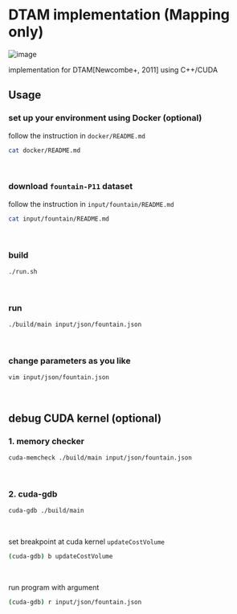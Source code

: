 # DTAM implementation (Mapping only)

![image](https://user-images.githubusercontent.com/51239551/150547085-6b7eb87d-8c34-4c25-9585-48c8c7297d31.png)

implementation for DTAM[Newcombe+, 2011] using C++/CUDA

## Usage

### set up your environment using Docker (optional)
follow the instruction in `docker/README.md`
```bash
cat docker/README.md
```
<br>

### download `fountain-P11` dataset
follow the instruction in `input/fountain/README.md`
```bash
cat input/fountain/README.md
```
<br>

### build
```bash
./run.sh
```
<br>

### run
```bash
./build/main input/json/fountain.json
```
<br>

### change parameters as you like
```bash
vim input/json/fountain.json
```
<br>

## debug CUDA kernel (optional)

### 1. memory checker

```bash
cuda-memcheck ./build/main input/json/fountain.json
```
<br>

### 2. cuda-gdb

```bash
cuda-gdb ./build/main
```
<br>

set breakpoint at cuda kernel `updateCostVolume`
```bash
(cuda-gdb) b updateCostVolume
```
<br>

run program with argument
```bash
(cuda-gdb) r input/json/fountain.json
```
<br>